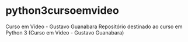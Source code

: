 # python3cursoemvideo
Curso em Vídeo - Gustavo Guanabara
Repositório destinado ao curso em Python 3 (Curso em Vídeo - Gustavo Guanabara)
